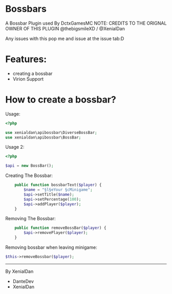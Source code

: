 # Bossbars
A Bossbar Plugin used By DctxGamesMC
NOTE: CREDITS TO THE ORIGNAL OWNER OF THIS PLUGIN @thebigsmileXD / @XenialDan

Any issues with this pop me and issue at the issue tab:D
# Features:
- creating a bossbar
- Virion Support
# How to create a bossbar?
Usage:
```php
<?php

use xenialdan\apibossbar\DiverseBossBar;
use xenialdan\apibossbar\BossBar;
```
Usage 2:
```php
<?php

$api = new BossBar();

```
Creating The Bossbar:
```php
    public function bossbarText($player) {
        $name = "§l§eYour §cMinigame";
        $api->setTitle($name);
        $api->setPercentage(100);
        $api->addPlayer($player);
    }
```

Removing The Bossbar:
```php
    public function removeBossBar($player) {
        $api->removePlayer($player);
    }
```

Removing bossbar when leaving minigame:
```php
$this->removeBossbar($player);
```
-------------------------------
By XenialDan

- DanteDev
- XenialDan

